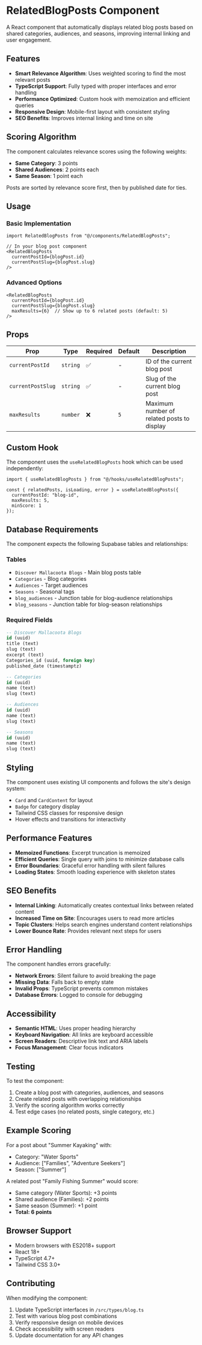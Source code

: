 # RelatedBlogPosts Component

A React component that automatically displays related blog posts based on shared categories, audiences, and seasons, improving internal linking and user engagement.

## Features

- **Smart Relevance Algorithm**: Uses weighted scoring to find the most relevant posts
- **TypeScript Support**: Fully typed with proper interfaces and error handling
- **Performance Optimized**: Custom hook with memoization and efficient queries
- **Responsive Design**: Mobile-first layout with consistent styling
- **SEO Benefits**: Improves internal linking and time on site

## Scoring Algorithm

The component calculates relevance scores using the following weights:

- **Same Category**: 3 points
- **Shared Audiences**: 2 points each
- **Same Season**: 1 point each

Posts are sorted by relevance score first, then by published date for ties.

## Usage

### Basic Implementation

```tsx
import RelatedBlogPosts from "@/components/RelatedBlogPosts";

// In your blog post component
<RelatedBlogPosts 
  currentPostId={blogPost.id}
  currentPostSlug={blogPost.slug}
/>
```

### Advanced Options

```tsx
<RelatedBlogPosts 
  currentPostId={blogPost.id}
  currentPostSlug={blogPost.slug}
  maxResults={6}  // Show up to 6 related posts (default: 5)
/>
```

## Props

| Prop | Type | Required | Default | Description |
|------|------|----------|---------|-------------|
| `currentPostId` | `string` | ✅ | - | ID of the current blog post |
| `currentPostSlug` | `string` | ✅ | - | Slug of the current blog post |
| `maxResults` | `number` | ❌ | `5` | Maximum number of related posts to display |

## Custom Hook

The component uses the `useRelatedBlogPosts` hook which can be used independently:

```tsx
import { useRelatedBlogPosts } from "@/hooks/useRelatedBlogPosts";

const { relatedPosts, isLoading, error } = useRelatedBlogPosts({
  currentPostId: "blog-id",
  maxResults: 5,
  minScore: 1
});
```

## Database Requirements

The component expects the following Supabase tables and relationships:

### Tables
- `Discover Mallacoota Blogs` - Main blog posts table
- `Categories` - Blog categories
- `Audiences` - Target audiences  
- `Seasons` - Seasonal tags
- `blog_audiences` - Junction table for blog-audience relationships
- `blog_seasons` - Junction table for blog-season relationships

### Required Fields
```sql
-- Discover Mallacoota Blogs
id (uuid)
title (text)
slug (text)
excerpt (text)
Categories_id (uuid, foreign key)
published_date (timestamptz)

-- Categories
id (uuid)
name (text)
slug (text)

-- Audiences
id (uuid)
name (text)
slug (text)

-- Seasons
id (uuid)
name (text)
slug (text)
```

## Styling

The component uses existing UI components and follows the site's design system:

- `Card` and `CardContent` for layout
- `Badge` for category display
- Tailwind CSS classes for responsive design
- Hover effects and transitions for interactivity

## Performance Features

- **Memoized Functions**: Excerpt truncation is memoized
- **Efficient Queries**: Single query with joins to minimize database calls
- **Error Boundaries**: Graceful error handling with silent failures
- **Loading States**: Smooth loading experience with skeleton states

## SEO Benefits

- **Internal Linking**: Automatically creates contextual links between related content
- **Increased Time on Site**: Encourages users to read more articles
- **Topic Clusters**: Helps search engines understand content relationships
- **Lower Bounce Rate**: Provides relevant next steps for users

## Error Handling

The component handles errors gracefully:

- **Network Errors**: Silent failure to avoid breaking the page
- **Missing Data**: Falls back to empty state
- **Invalid Props**: TypeScript prevents common mistakes
- **Database Errors**: Logged to console for debugging

## Accessibility

- **Semantic HTML**: Uses proper heading hierarchy
- **Keyboard Navigation**: All links are keyboard accessible
- **Screen Readers**: Descriptive link text and ARIA labels
- **Focus Management**: Clear focus indicators

## Testing

To test the component:

1. Create a blog post with categories, audiences, and seasons
2. Create related posts with overlapping relationships
3. Verify the scoring algorithm works correctly
4. Test edge cases (no related posts, single category, etc.)

## Example Scoring

For a post about "Summer Kayaking" with:
- Category: "Water Sports" 
- Audience: ["Families", "Adventure Seekers"]
- Season: ["Summer"]

A related post "Family Fishing Summer" would score:
- Same category (Water Sports): +3 points
- Shared audience (Families): +2 points  
- Same season (Summer): +1 point
- **Total: 6 points**

## Browser Support

- Modern browsers with ES2018+ support
- React 18+
- TypeScript 4.7+
- Tailwind CSS 3.0+

## Contributing

When modifying the component:

1. Update TypeScript interfaces in `/src/types/blog.ts`
2. Test with various blog post combinations
3. Verify responsive design on mobile devices
4. Check accessibility with screen readers
5. Update documentation for any API changes
